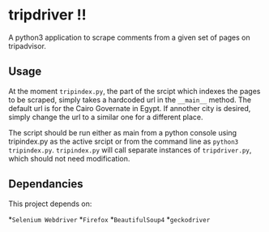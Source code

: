 # tripdriver !!

A python3 application to scrape comments from a given set of pages on tripadvisor.

## Usage

At the moment `tripindex.py`, the part of the srcipt which indexes the pages to be scraped, simply takes a hardcoded url in the `__main__` method.  The default url is for the Cairo Governate in Egypt. If annother city is desired, simply change the url to a similar one for a different place. 

The script should be run either as main from a python console using tripindex.py as the active srcipt or from the command line as `python3 tripindex.py`. `tripindex.py` will call separate instances of `tripdriver.py`, which should not need modification. 

## Dependancies

This project depends on: 

  *`Selenium Webdriver` 
  *`Firefox` 
  *`BeautifulSoup4` 
  *`geckodriver`
